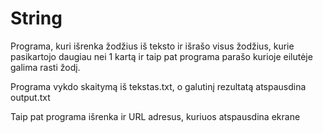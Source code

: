 # String

Programa, kuri išrenka žodžius iš teksto ir išrašo visus žodžius, kurie pasikartojo daugiau nei 1 kartą ir taip pat programa parašo kurioje eilutėje galima rasti žodį.

Programa vykdo skaitymą iš tekstas.txt, o galutinį rezultatą atspausdina output.txt

Taip pat programa išrenka ir URL adresus, kuriuos atspausdina ekrane
